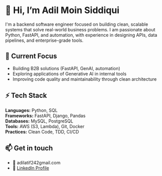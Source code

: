 # 👋 Hi, I’m Adil Moin Siddiqui

I'm a backend software engineer focused on building clean, scalable systems that solve real-world business problems. I am passionate about Python, FastAPI, and automation, with experience in designing APIs, data pipelines, and enterprise-grade tools.  

## 🚀 Current Focus
- Building B2B solutions (FastAPI, GenAI, automation)
- Exploring applications of Generative AI in internal tools
- Improving code quality and maintainability through clean architecture

## ⚡ Tech Stack
**Languages:** Python, SQL  
**Frameworks:** FastAPI, Django, Pandas  
**Databases:** MySQL, PostgreSQL  
**Tools:** AWS (S3, Lambda), Git, Docker  
**Practices:** Clean Code, TDD, CI/CD  

## 📫 Get in touch
- 📧 adilatif242gmail.com
- 💼 [LinkedIn Profile](https://www.linkedin.com/in/adil-siddiqui-3829131b3/)

